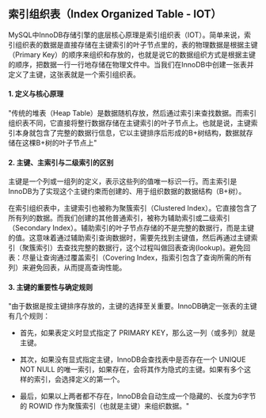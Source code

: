 ## 索引组织表（Index Organized Table - IOT）

MySQL中InnoDB存储引擎的底层核心原理是索引组织表（IOT）。简单来说，索引组织表的数据是直接存储在主键索引的叶子节点里的，表的物理数据是根据主键（Primary Key）的顺序来组织和存放的，也就是说它的数据组织方式是根据主键的顺序，把数据一行一行地存储在物理文件中。当我们在InnoDB中创建一张表并定义了主键，这张表就是一个索引组织表。

#### 1. 定义与核心原理

"传统的堆表（Heap Table）是数据随机存放，然后通过索引来查找数据。而索引组织表不同，它直接将整行数据存储在主键索引的叶子节点上。也就是说，主键索引本身就包含了完整的数据行信息，它以主键排序后形成的B+树结构，数据就存储在这棵B+树的叶子节点上"

#### 2. 主键、主索引与二级索引的区别

主键是一个列或一组列的定义，表示这些列的值唯一标识一行。而主索引是InnoDB为了实现这个主键约束而创建的、用于组织数据的数据结构（B+树）。

在索引组织表中，主键索引也被称为聚簇索引（Clustered Index）。它直接包含了所有列的数据。而我们创建的其他普通索引，被称为辅助索引或二级索引（Secondary Index）。辅助索引的叶子节点存储的不是完整的数据行，而是主键的值。这意味着通过辅助索引查询数据时，需要先找到主键值，然后再通过主键索引（聚簇索引）去查找完整的数据行，这个过程叫做回表查询(lookup)。避免回表：尽量让查询通过覆盖索引（Covering Index，指索引包含了查询所需的所有列）来避免回表，从而提高查询性能。

#### 3. 主键的重要性与确定规则

"由于数据是按主键排序存放的，主键的选择至关重要。InnoDB确定一张表的主键有几个规则：

- 首先，如果表定义时显式指定了 PRIMARY KEY，那么这一列（或多列）就是主键。

- 其次，如果没有显式指定主键，InnoDB会查找表中是否存在一个 UNIQUE NOT NULL 的唯一索引，如果存在，会将其作为隐式的主键。如果有多个这样的索引，会选择定义的第一个。

- 最后，如果以上两者都不存在，InnoDB会自动生成一个隐藏的、长度为6字节的 ROWID 作为聚簇索引（也就是主键）来组织数据。"
